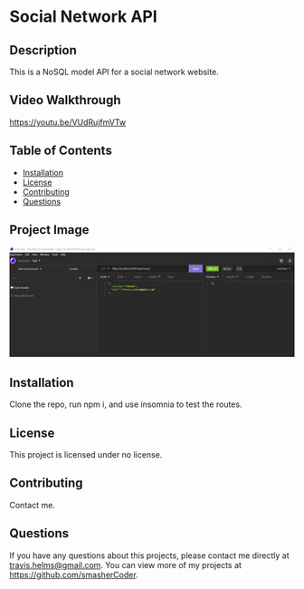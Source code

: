 # Social Network API

  ## Description
  This is a NoSQL model API for a social network website.

  ## Video Walkthrough
  https://youtu.be/VUdRujfmVTw

  ## Table of Contents
  * [Installation](#installation)
  * [License](#license)
  * [Contributing](#contributing)
  * [Questions](#questions)
  
  ## Project Image
  ![Screenshot of Project](./assets/images/social.jpg)
  
  ## Installation 
  Clone the repo, run npm i, and use insomnia to test the routes.

  ## License 
  This project is licensed under no license.

  ## Contributing 
  Contact me.

  ## Questions
  If you have any questions about this projects, please contact me directly at travis.helms@gmail.com. You can view more of my projects at https://github.com/smasherCoder.

